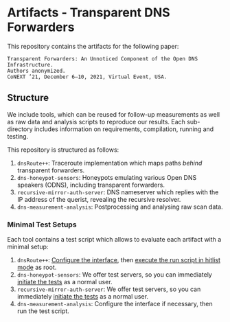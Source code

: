 # Artifacts - Transparent DNS Forwarders

This repository contains the artifacts for the following paper:

    Transparent Forwarders: An Unnoticed Component of the Open DNS Infrastructure.
    Authors anonymized.
    CoNEXT ’21, December 6–10, 2021, Virtual Event, USA.

## Structure

We include tools, which can be reused for follow-up measurements as well as raw data and analysis scripts to reproduce our results. Each sub-directory includes information on requirements, compilation, running and testing.

This repository is structured as follows:

1. `dnsRoute++`: Traceroute implementation which maps paths *behind* transparent forwarders.
2. `dns-honeypot-sensors`: Honeypots emulating various Open DNS speakers (ODNS), including transparent forwarders.
3. `recursive-mirror-auth-server`: DNS nameserver which replies with the IP address of the querist, revealing the recursive resolver.
4. `dns-measurement-analysis`: Postprocessing and analysing raw scan data.
 
### Minimal Test Setups

Each tool contains a test script which allows to evaluate each artifact with a minimal setup:

1. `dnsRoute++`: [Configure the interface](https://github.com/ilabrg/artifacts-conext21-dns-fwd/blob/main/dnsRoute++/readme.md#interface-settings), then [execute the run script in hitlist mode](https://github.com/ilabrg/artifacts-conext21-dns-fwd/blob/main/dnsRoute++/readme.md#hitlist-measurements) as root.
2. `dns-honeypot-sensors`: We offer test servers, so you can immediately [initiate the tests](https://github.com/ilabrg/artifacts-conext21-dns-fwd/tree/main/dns-honeypot-sensors#testing) as a normal user.
3. `recursive-mirror-auth-server`: We offer test servers, so you can immediately [initiate the tests](https://github.com/ilabrg/artifacts-conext21-dns-fwd/tree/main/resolver-mirror-auth-server#testing) as a normal user.
4. `dns-measurement-analysis`: Configure the interface if necessary, then run the test script.
